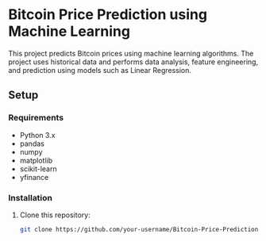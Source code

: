 # Bitcoin Price Prediction using Machine Learning

This project predicts Bitcoin prices using machine learning algorithms. The project uses historical data and performs data analysis, feature engineering, and prediction using models such as Linear Regression.

## Setup

### Requirements
- Python 3.x
- pandas
- numpy
- matplotlib
- scikit-learn
- yfinance

### Installation
1. Clone this repository:
   ```bash
   git clone https://github.com/your-username/Bitcoin-Price-Prediction.git
